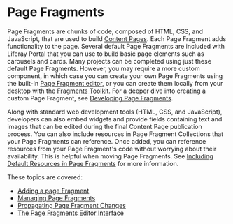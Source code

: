 # Page Fragments

Page Fragments are chunks of code, composed of HTML, CSS, and JavaScript, that are used to build [Content Pages](../../creating-pages/content-pages-overview.md). Each Page Fragment adds functionality to the page. Several default Page Fragments are included with Liferay Portal that you can use to build basic page elements such as carousels and cards. Many projects can be completed using just these default Page Fragments. However, you may require a more custom component, in which case you can create your own Page Fragments using the built-in [Page Fragment editor](./the-page-fragments-editor.md), or you can create them locally from your desktop with the [Fragments Toolkit](../../developer-guide/developing-page-fragments/developing-page-fragments-with-the-fragments-toolkit.md). For a deeper dive into creating a custom Page Fragment, see [Developing Page Fragments](../../developer-guide/developing-page-fragments/developing-fragments-intro.md).

Along with standard web development tools (HTML, CSS, and JavaScript), developers can also embed widgets and provide fields containing text and images that can be edited during the final Content Page publication process. You can also include resources in Page Fragment Collections that your Page Fragments can reference. Once added, you can reference resources from your Page Fragment's code without worrying about their availability. This is helpful when moving Page Fragments. See [Including Default Resources in Page Fragments](../../developer-guide/developing-page-fragments/including-default-resources-with-fragments.md) for more information. 

These topics are covered:

* [Adding a page Fragment](./adding-a-page-fragment.md)
* [Managing Page Fragments](./managing-page-fragments.md)
* [Propagating Page Fragment Changes](./propagating-page-fragment-changes.md)
* [The Page Fragments Editor Interface](./the-page-fragments-editor.md)
